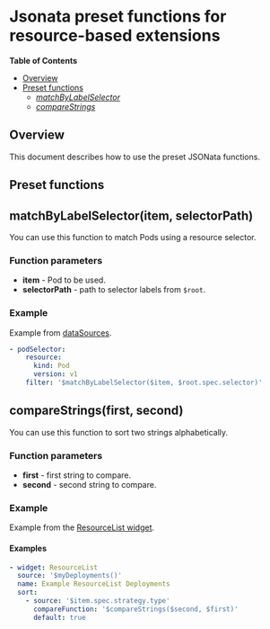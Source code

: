 # Jsonata preset functions for resource-based extensions

**Table of Contents**

- [Overview](#overview)
- [Preset functions](#preset-functions)
  - [_matchByLabelSelector_](#matchbylabelselectoritem-selectorpath)
  - [_compareStrings_](#comparestringsfirst-second)

## Overview

This document describes how to use the preset JSONata functions.

## Preset functions

## matchByLabelSelector(item, selectorPath)

You can use this function to match Pods using a resource selector.

### Function parameters

- **item** - Pod to be used.
- **selectorPath** - path to selector labels from `$root`.

### Example

Example from [dataSources](datasources-section.md).

```yaml
- podSelector:
    resource:
      kind: Pod
      version: v1
    filter: '$matchByLabelSelector($item, $root.spec.selector)'
```

## compareStrings(first, second)

You can use this function to sort two strings alphabetically.

### Function parameters

- **first** - first string to compare.
- **second** - second string to compare.

### Example

Example from the [ResourceList widget](display-section.md#resourcelist).

#### Examples

```yaml
- widget: ResourceList
  source: '$myDeployments()'
  name: Example ResourceList Deployments
  sort:
    - source: '$item.spec.strategy.type'
      compareFunction: '$compareStrings($second, $first)'
      default: true
```
